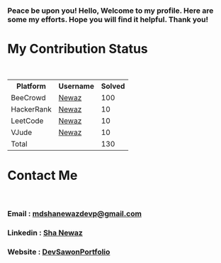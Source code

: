 <!--
**mdshanewaz/mdshanewaz** is a ✨ _special_ ✨ repository because its `README.md` (this file) appears on your GitHub profile.

Here are some ideas to get you started:

- 🔭 I’m currently working on ...
- 🌱 I’m currently learning ...
- 👯 I’m looking to collaborate on ...
- 🤔 I’m looking for help with ...
- 💬 Ask me about ...
- 📫 How to reach me: ...
- 😄 Pronouns: ...
- ⚡ Fun fact: ...
-->

### Peace be upon you! Hello, Welcome to my profile. Here are some my efforts. Hope you will find it helpful. Thank you!

# My Contribution Status
<br>

<table>
  <tr>
    <th>Platform</th>
    <th>Username</th>
    <th>Solved</th>
  </tr>
  <tr>
    <td>BeeCrowd</td>
    <td><a href="https://www.beecrowd.com.br/judge/en/profile/599758">Newaz</a></td>
    <td style="float: right,">100</td>
  </tr>
  <tr>
    <td>HackerRank</td>
    <td><a href="https://www.hackerrank.com/sawonnstu">Newaz</a></td>
    <td style="float: right,">10</td>
  </tr>
  <tr>
    <td>LeetCode</td>
    <td><a href="https://leetcode.com/Sawon13/">Newaz</a></td>
    <td style="float: right,">10</td>
  </tr>
  <tr>
    <td>VJude</td>
    <td><a href="https://vjudge.net/user/sawon13">Newaz</a></td>
    <td>10</td>
  </tr>
  <tr>
    <td>Total</td>
    <td></td>
    <td>130</td>
  </tr>
</table>

# Contact Me 
<br>

### Email : mdshanewazdevp@gmail.com
### Linkedin : <a href="https://www.linkedin.com/in/shah-newaz-8a3ba61bb/"> Sha Newaz</a>
### Website : <a href="https://mdshanewaz.github.io/DevSawonPortfolio/">DevSawonPortfolio</a>

